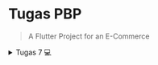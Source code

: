 # Tugas PBP

> A Flutter Project for an E-Commerce

<details>
    <summary>Tugas 7 💻</summary>

### 🟦🟥 Jelaskan apa yang dimaksud dengan stateless widget dan stateful widget, dan jelaskan perbedaan dari keduanya. 

> Stateless widget: 
Stateless widget adalah sebuah class widget yang tidak mengubah dan tidak akan berubah statenya.

> Stateful widget:
Stateful widget adalah sebuah class widget yang statenya dapat berubah.

> Perbedaan:
Perbedaan dari kedua widget tersebut berada pada penggunaanya, yang di mana stateful dapat mengubah widget melalui passing argument, field, dan value agar tampilan terlihat lebih dinamis, sebagai contoh yaitu suatu tombol. Sementara stateless tidak dapat mengubah widget seperti stateful, sebagai contoh yaitu gambar atau text yang static. 

### 🟦🟥 Sebutkan widget apa saja yang kamu gunakan pada proyek ini dan jelaskan fungsinya.

Saya mengunakkan widget built-in flutter dan widget buatan sendiri.

> widget built-in flutter:

`MaterialApp:` Yang mengatur keseluruahan sistem kerja aplikasi dan sebagai root dari seluruh antarmuka aplikasi flutter

`Material:` Memfasilitasikan visual effect utk widget

`InkWell:` saat user meng-click suatu elemen, akan terlihat effect ripple / gelombang di posisi elemen tersebut

`ScaffoldMessenger:` Mengkonfigurasi Snackbar dan juga menampilkannya

`SnackBar:` Menampilkan pesan setelah melakukan suatu aksi di layar pada bagian paling bawah

`Text:` menampilkan text dan style nya

`Container:` Mengatur letak, ukuran widget, dan memperindah tampilan antarmuka

`Center:` dapat memposisikan spesifik widget di tengah layar

`Column:` menyusun spesifik widget menjadi vertikal

`Icon:` Menampilkan icon dari Material Design Icon

`Padding:` Membuat space di antara widget lainnya

`Scaffold:` menyediakan banyak widget seperti SnackBar, FloatingActionButton, AppBar, dll

`AppBar:` Untuk menampilkan bar di atas layar

`Row:`  menyusun spesifik widget menjadi vertikal

`SizedBox:` menambahkan jarak secara vertikal maupun horizontal atau sebagai container kosong

`GridView:` menampilkan widget dalam grid sesuai letaknya

> widget buatan:

`MyApp:` main widget

`MyHomePage:` menampilkan halaman utama dari aplikasi

`ItemCard:` menampilkan informasi sesuai item dengan format card

`InfoCard:` menampilkan informasi secara detail dengan format card

### 🟦🟥 Apa fungsi dari setState()? Jelaskan variabel apa saja yang dapat terdampak dengan fungsi tersebut.

setState() digunakan dalam Stateful Widget untuk membuat ulang atau memperbarui tampilan widget karena terjadinya perubahan. Oleh sebab itu, variabel yang dapat terdampak adalah build().

### 🟦🟥 Jelaskan perbedaan antara const dengan final.

> const:
conts digunakan widget yang dimana valuenya sudah constant / tidak dapat berubah sebelum di run / di compile. 

> final:
final hanya digunakan sekali dan value dari variabel tsb perlu diinisialiasi sebelum di run / di compile.

### 🟦🟥 Jelaskan bagaimana cara kamu mengimplementasikan checklist-checklist di atas.

Sebelumnya, saya melakuan setup seperti biasanya yaitu: membuat project flutter baru > membuat repo baru > membuat webhook ke discord > kemudian menyambungkan directory ke repo.

Flutter akan menyediakan template untuk project saya. Setelah itu saya memindahkan widget buatan seperti `MyHomePage`, `ItemCard`, `InfoCard`, `ItemHomePage` ke menu.dart, mengkonfigurasi perubahan, dan handling beberapa error setelah perubahan tersebut. `InfoCard` berfungsi untuk menampikan data user.`ItemHomePage` akan menjadi field untuk `ItemCard`. Kemudian `ItemCard` akan memunculkan SnackBar jika sebuah tombol di click. Kemudian, saya mengubah `MyHomePage` menjadi stateless widget.

Untuk mengimplementasikan warna-warna yang berbeda untuk setiap tombol, saya menggunakan `Color.fromARGB(255,...,...,...))` untuk memilih warna secara spesifik 
Berikut beberapa contoh implementasinya:

```dart
...
ItemHomepage("Lihat Daftar Produk", Icons.mood, Color.fromARGB(255,20,29,73)), 
ItemHomepage("Tambah Produk", Icons.add, Color.fromARGB(255,45,67,128)), 
ItemHomepage("Logout", Icons.logout, Color.fromARGB(255,59,67,105)), 
...
backgroundColor: const Color.fromARGB(255, 65, 133, 137),
...
color: const Color.fromARGB(255, 153, 155, 204),
...
```
</details>